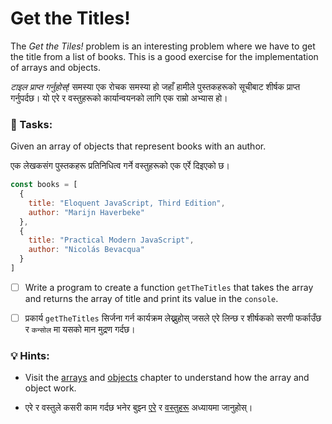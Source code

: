 # Get the Titles!


The _Get the Tiles!_ problem is an interesting problem where we have to get the title from a list of books. This is a good exercise for the implementation of arrays and objects.

_टाइल प्राप्त गर्नुहोस्!_ समस्या एक रोचक समस्या हो जहाँ हामीले पुस्तकहरूको सूचीबाट शीर्षक प्राप्त गर्नुपर्दछ। यो एरे र वस्तुहरूको कार्यान्वयनको लागि एक राम्रो अभ्यास हो।

### 📝 Tasks:

Given an array of objects that represent books with an author.

एक लेखकसंग पुस्तकहरू प्रतिनिधित्व गर्ने वस्तुहरूको एक एर्रे दिइएको छ।

```javascript
const books = [
  {
    title: "Eloquent JavaScript, Third Edition",
    author: "Marijn Haverbeke"
  },
  {
    title: "Practical Modern JavaScript",
    author: "Nicolás Bevacqua"
  }
]
```

* [ ] Write a program to create a function `getTheTitles` that takes the array and returns the array of title and print its value in the `console`.

* [ ] प्रकार्य `getTheTitles` सिर्जना गर्न कार्यक्रम लेख्नुहोस् जसले एरे लिन्छ र शीर्षकको सरणी फर्काउँछ र `कन्सोल` मा यसको मान मुद्रण गर्दछ।

### 💡 Hints:

* Visit the [arrays](../arrays/) and [objects](../objects/) chapter to understand how the array and object work.

* एरे र वस्तुले कसरी काम गर्दछ भनेर बुझ्न [एरे](../arrays/) र [वस्तुहरू](../objects/) अध्यायमा जानुहोस्।

